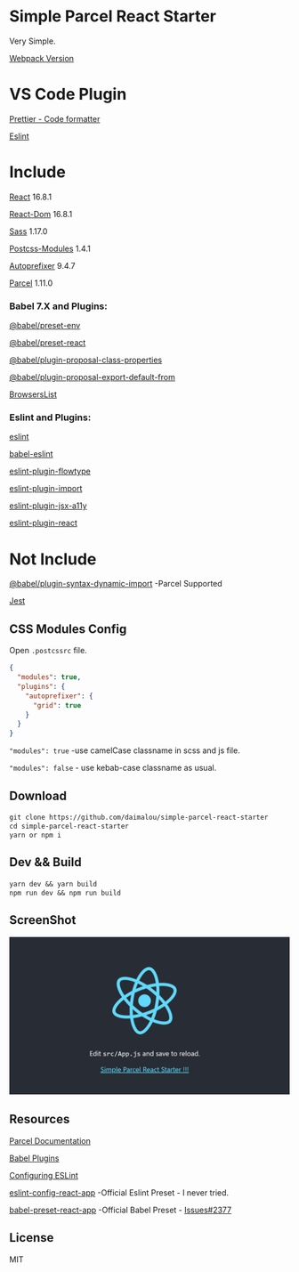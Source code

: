 # Simple Parcel React Starter

Very Simple.

[Webpack Version](https://github.com/daimalou/simple-webpack-react-starter)

# VS Code Plugin

[Prettier - Code formatter](https://marketplace.visualstudio.com/items?itemName=esbenp.prettier-vscode)

[Eslint](https://marketplace.visualstudio.com/items?itemName=dbaeumer.vscode-eslint)

# Include

[React](https://reactjs.org) 16.8.1

[React-Dom](https://reactjs.org) 16.8.1

[Sass](https://sass-lang.com/install) 1.17.0

[Postcss-Modules](https://github.com/css-modules/postcss-modules) 1.4.1

[Autoprefixer](https://github.com/postcss/autoprefixer) 9.4.7

[Parcel](https://parceljs.org/) 1.11.0

### Babel 7.X and Plugins:

[@babel/preset-env](https://babeljs.io/docs/en/babel-preset-env)

[@babel/preset-react](https://babeljs.io/docs/en/babel-preset-react)

[@babel/plugin-proposal-class-properties](https://babeljs.io/docs/en/babel-plugin-proposal-class-properties)

[@babel/plugin-proposal-export-default-from](https://babeljs.io/docs/en/babel-plugin-proposal-export-default-from)

[BrowsersList](https://github.com/browserslist/browserslist)

### Eslint and Plugins:

[eslint](https://github.com/eslint/eslint)

[babel-eslint](https://github.com/babel/babel-eslint)

[eslint-plugin-flowtype](https://github.com/gajus/eslint-plugin-flowtype)

[eslint-plugin-import](https://github.com/benmosher/eslint-plugin-import)

[eslint-plugin-jsx-a11y](https://github.com/evcohen/eslint-plugin-jsx-a11y)

[eslint-plugin-react](https://github.com/yannickcr/eslint-plugin-react)

# Not Include

[@babel/plugin-syntax-dynamic-import](https://babeljs.io/docs/en/next/babel-plugin-syntax-dynamic-import.html) -Parcel Supported

[Jest](https://github.com/facebook/jest)

## CSS Modules Config
Open `.postcssrc` file.

```json
{
  "modules": true,
  "plugins": {
    "autoprefixer": {
      "grid": true
    }
  }
}
```

`"modules": true`  -use camelCase classname in scss and js file.

`"modules": false` - use kebab-case classname as usual.

## Download

```
git clone https://github.com/daimalou/simple-parcel-react-starter
cd simple-parcel-react-starter
yarn or npm i
```

## Dev && Build

```
yarn dev && yarn build
npm run dev && npm run build
```

## ScreenShot
![ScreenShot](./screenshot.png)

## Resources

[Parcel Documentation](https://parceljs.org/getting_started.html)

[Babel Plugins](https://babeljs.io/docs/en/plugins)

[Configuring ESLint](https://eslint.org/docs/user-guide/configuring#specifying-parser-options)

[eslint-config-react-app](https://www.npmjs.com/package/eslint-config-react-app) -Official Eslint Preset - I never tried.

[babel-preset-react-app](https://www.npmjs.com/package/babel-preset-react-app) -Official Babel Preset - [Issues#2377](https://github.com/facebook/create-react-app/issues/2377)

## License

MIT
